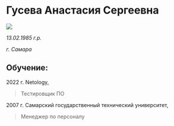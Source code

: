 # Гусева Анастасия Сергеевна

![](https://es.bcdn.biz/images/emails_source/fd2c5ddd-dea6-4b7f-a166-f4302fd888ff.jpg)

_13.02.1985 г.р._

_г. Самара_

## Обучение:

2022 г. Netology, 

>Тестировщик ПО

2007 г. Самарский государственный технический университет, 
>Менеджер по персоналу
